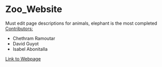 # Zoo_Website
Must edit page descriptions for animals, elephant is the most completed<br/>
<u>Contributors:</u></br>
<ul>
<li>Chethram Ramoutar</li>
<li>David Guyot</li>
<li>Isabel Abonitalla</li>
</ul>

[Link to Webpage](https://cramoutar2.github.io/Zoo_Website/)
